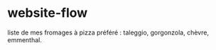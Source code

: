 # website-flow
liste de mes fromages à pizza préféré : 
    taleggio, gorgonzola, chèvre, emmenthal.
    